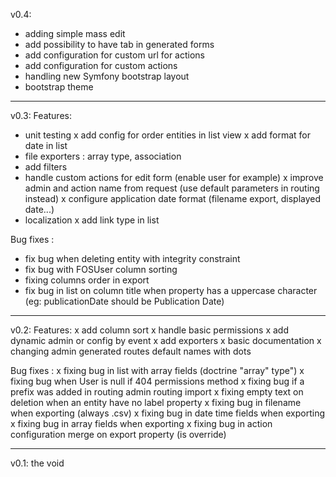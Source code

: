 v0.4:
- adding simple mass edit
- add possibility to have tab in generated forms
- add configuration for custom url for actions
- add configuration for custom actions
- handling new Symfony bootstrap layout
- bootstrap theme

-----------------------------------------------

v0.3:
Features:
- unit testing
x add config for order entities in list view
x add format for date in list
- file exporters : array type, association
- add filters
- handle custom actions for edit form (enable user for example)
x improve admin and action name from request (use default parameters in routing instead)
x configure application date format (filename export, displayed date...)
- localization
x add link type in list

Bug fixes :
- fix bug when deleting entity with integrity constraint
- fix bug with FOSUser column sorting
- fixing columns order in export
- fix bug in list on column title when property has a uppercase character (eg: publicationDate should be Publication Date)

-----------------------------------------------

v0.2:
Features:
x add column sort
x handle basic permissions
x add dynamic admin or config by event
x add exporters
x basic documentation
x changing admin generated routes default names with dots

Bug fixes :
x fixing bug in list with array fields (doctrine "array" type")
x fixing bug when User is null if 404 permissions method
x fixing bug if a prefix was added in routing admin routing import
x fixing empty text on deletion when an entity have no label property
x fixing bug in filename when exporting (always .csv)
x fixing bug in date time fields when exporting
x fixing bug in array fields when exporting
x fixing bug in action configuration merge on export property (is override)

-----------------------------------------------

v0.1: 
the void

